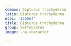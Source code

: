 ```yaml
---
common: Dipturus trachyderma
latin: Dipturus trachyderma
ncbi: '255564'
title: Dipturus trachyderma
group: Vertebrates
image: .na.character

---
```

